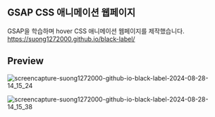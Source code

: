 ## GSAP CSS 애니메이션 웹페이지
GSAP을 학습하며 hover CSS 애니메이션 웹페이지를 제작했습니다.
https://suong1272000.github.io/black-label/

## Preview
![screencapture-suong1272000-github-io-black-label-2024-08-28-14_15_24](https://github.com/user-attachments/assets/ba0f4c84-a9dd-490b-96ee-ad62bdaf8902)

![screencapture-suong1272000-github-io-black-label-2024-08-28-14_15_38](https://github.com/user-attachments/assets/0bb30fed-abd6-4294-b920-42c11d0d1e9f)
